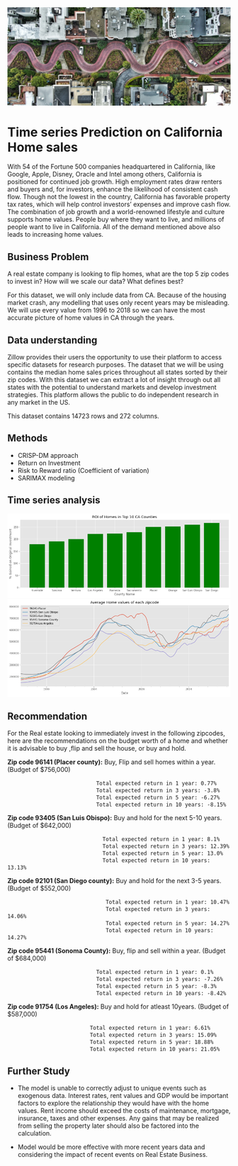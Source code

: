 <img src='https://raw.githubusercontent.com/Milenaafeworki/Time-Series-prediction/main/images/SF.jpg'>

# Time series Prediction on California Home sales

With 54 of the Fortune 500 companies headquartered in California, like Google, Apple, Disney, Oracle and Intel among others, California is positioned for continued job growth. High employment rates draw renters and buyers and, for investors, enhance the likelihood of consistent cash flow. Though not the lowest in the country, California has favorable property tax rates, which will help control investors’ expenses and improve cash flow. The combination of job growth and a world-renowned lifestyle and culture supports home values. People buy where they want to live, and millions of people want to live in California. All of the demand mentioned above also leads to increasing home values.


## Business Problem

A real estate company is looking to flip homes, what are the top 5 zip codes to invest in? How will we scale our data? What defines best?

For this dataset, we will only include data from CA. Because of the housing market crash, any modelling that uses only recent years may be misleading. We will use every value from 1996 to 2018 so we can have the most accurate picture of home values in CA through the years.


## Data understanding

Zillow provides their users the opportunity to use their platform to access specific datasets for research purposes. The dataset that we will be using contains the median home sales prices throughout all states sorted by their zip codes. With this dataset we can extract a lot of insight through out all states with the potential to understand markets and develop investment strategies. This platform allows the public to do independent research in any market in the US.

This dataset contains 14723 rows and 272 columns.

## Methods

- CRISP-DM approach
- Return on Investment
- Risk to Reward ratio (Coefficient of variation)
- SARIMAX modeling
 
## Time series analysis

<img src='https://raw.githubusercontent.com/Milenaafeworki/Time-Series-prediction/main/images/ROI.png'>

<img src='https://raw.githubusercontent.com/Milenaafeworki/Time-Series-prediction/main/images/zip%20home%20value.png'>

## Recommendation
For the Real estate looking to immediately invest in the following zipcodes, here are the recommendations on the budget worth of a home and whether it is advisable to buy ,flip and sell the house, or buy and hold.


**Zip code 96141 (Placer county):** Buy, Flip and sell homes within a year. (Budget of $756,000)

                                
                                Total expected return in 1 year: 0.77%
                                Total expected return in 3 years: -3.8%                                
                                Total expected return in 5 year: -6.27%                                
                                Total expected return in 10 years: -8.15%
                                
                                
**Zip code 93405 (San Luis Obispo):** Buy and hold for the next 5-10 years. (Budget of $642,000)

                                  Total expected return in 1 year: 8.1%
                                  Total expected return in 3 years: 12.39%          
                                  Total expected return in 5 year: 13.0%
                                  Total expected return in 10 years: 13.13% 
                                  
                                  
**Zip code 92101 (San Diego county):** Buy and hold for the next 3-5 years. (Budget of $552,000)

                                   Total expected return in 1 year: 10.47%
                                   Total expected return in 3 years: 14.06%
                                   Total expected return in 5 year: 14.27%
                                   Total expected return in 10 years: 14.27%

                            
**Zip code 95441 (Sonoma County):** Buy, flip and sell within a year. (Budget of $684,000)

                                Total expected return in 1 year: 0.1%
                                Total expected return in 3 years: -7.26%
                                Total expected return in 5 year: -8.3%
                                Total expected return in 10 years: -8.42%
                                
**Zip code 91754 (Los Angeles):** Buy and hold for atleast 10years. (Budget of $587,000)

                              Total expected return in 1 year: 6.61%
                              Total expected return in 3 years: 15.09%
                              Total expected return in 5 year: 18.88%
                              Total expected return in 10 years: 21.05%

       
## Further Study

- The model is unable to correctly adjust to unique events such as exogenous data. Interest rates, rent values and GDP would be important factors to explore the relationship they would have with the home values. Rent income should exceed the costs of maintenance, mortgage, insurance, taxes and other expenses. Any gains that may be realized from selling the property later should also be factored into the calculation.


- Model would be more effective with more recent years data and considering the impact of recent events on Real Estate Business.
